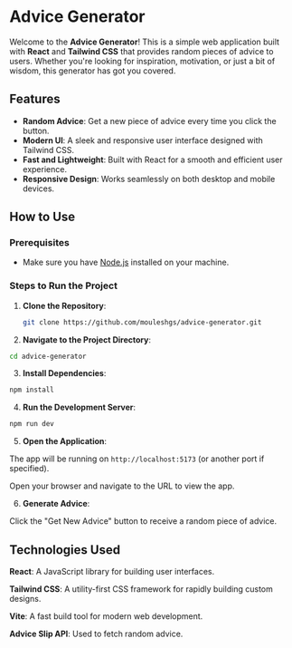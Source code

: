 # Advice Generator

Welcome to the **Advice Generator**! This is a simple web application built with **React** and **Tailwind CSS** that provides random pieces of advice to users. Whether you're looking for inspiration, motivation, or just a bit of wisdom, this generator has got you covered.

## Features

- **Random Advice**: Get a new piece of advice every time you click the button.
- **Modern UI**: A sleek and responsive user interface designed with Tailwind CSS.
- **Fast and Lightweight**: Built with React for a smooth and efficient user experience.
- **Responsive Design**: Works seamlessly on both desktop and mobile devices.


## How to Use

### Prerequisites
- Make sure you have [Node.js](https://nodejs.org/) installed on your machine.

### Steps to Run the Project

1. **Clone the Repository**:
   ```bash
   git clone https://github.com/mouleshgs/advice-generator.git
   ```
   
2. **Navigate to the Project Directory**:
```bash
cd advice-generator
```

3. **Install Dependencies**:
```bash
npm install
```

4. **Run the Development Server**:
```bash
npm run dev
```

5. **Open the Application**:

The app will be running on `http://localhost:5173` (or another port if specified).

Open your browser and navigate to the URL to view the app.

6. **Generate Advice**:

Click the "Get New Advice" button to receive a random piece of advice.

## Technologies Used

**React**: A JavaScript library for building user interfaces.

**Tailwind CSS**: A utility-first CSS framework for rapidly building custom designs.

**Vite**: A fast build tool for modern web development.

**Advice Slip API**: Used to fetch random advice.
